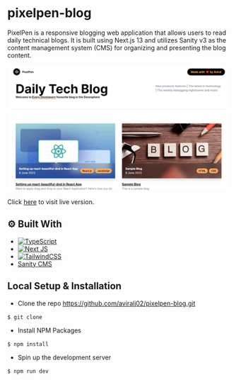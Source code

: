 # pixelpen-blog
PixelPen is a responsive blogging web application that allows users to read daily technical blogs. It is built using Next.js 13 and utilizes Sanity v3 as the content management system (CMS) for organizing and presenting the blog content.

![preview](./public/preview.png)

Click [here](https://pixelpen-blog.vercel.app/) to visit live version.

## ⚙️ Built With
* [![TypeScript](https://img.shields.io/badge/typescript-%23007ACC.svg?style=for-the-badge&logo=typescript&logoColor=white)](https://www.typescriptlang.org/)
* [![Next JS](https://img.shields.io/badge/Next-black?style=for-the-badge&logo=next.js&logoColor=white)](https://nextjs.org/)
* [![TailwindCSS](https://img.shields.io/badge/tailwindcss-%2338B2AC.svg?style=for-the-badge&logo=tailwind-css&logoColor=white)](https://tailwindcss.com/)
* [Sanity CMS](https://www.sanity.io/)

## Local Setup & Installation
* Clone the repo https://github.com/aviralj02/pixelpen-blog.git
```
$ git clone 
```
* Install NPM Packages
```
$ npm install
```
* Spin up the development server
```
$ npm run dev
```